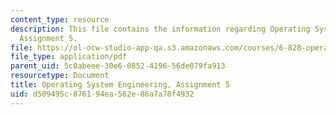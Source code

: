 ```yaml
---
content_type: resource
description: This file contains the information regarding Operating System Engineering,
  Assignment 5.
file: https://ol-ocw-studio-app-qa.s3.amazonaws.com/courses/6-828-operating-system-engineering-fall-2012/d509495c876194ea562e86a7a70f4932_MIT6_828F12_assignment5.pdf
file_type: application/pdf
parent_uid: 5c0abeee-30e6-0852-4196-56de079fa913
resourcetype: Document
title: Operating System Engineering, Assignment 5
uid: d509495c-8761-94ea-562e-86a7a70f4932
---
```

